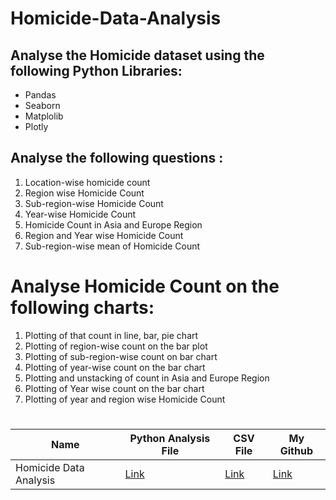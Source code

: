 # Homicide-Data-Analysis

## Analyse the Homicide dataset using the following Python Libraries:
* Pandas
* Seaborn
* Matplolib
* Plotly

## Analyse the following questions :
1) Location-wise homicide count
2) Region wise Homicide Count
3) Sub-region-wise Homicide Count
4) Year-wise Homicide Count
5) Homicide Count in Asia and Europe Region
6) Region and Year wise Homicide Count
7) Sub-region-wise mean of Homicide Count

# Analyse Homicide Count on the following charts:
1) Plotting of that count in line, bar, pie chart
2) Plotting of region-wise count on the bar plot
3) Plotting of sub-region-wise count on bar chart
4) Plotting of year-wise count on the bar chart
5) Plotting and unstacking of count in Asia and Europe Region
6) Plotting of Year wise count on the bar chart
7) Plotting of year and region wise Homicide Count

# 
|Name| Python Analysis File |CSV File|My Github|
|-|-|-|-|
|Homicide Data Analysis|[Link](https://github.com/shubhammeshram01/Homicide-Data-Analysis/blob/main/Homicide%20Data%20Analysis%20-%20Project.ipynb)|[Link](https://github.com/shubhammeshram01/Homicide-Data-Analysis/blob/main/homicide_by_countries.csv)|[Link](https://github.com/shubhammeshram01)|



